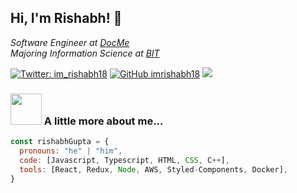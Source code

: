 <h2> Hi, I'm Rishabh! 👋</h2>

<p><em>Software Engineer at <a href="https://docme.ai/our-team">DocMe</a></br>Majoring Information Science at <a href="https://bit-bangalore.edu.in/">BIT</a>
</em></p>

[![Twitter: im_rishabh18](https://img.shields.io/twitter/follow/im_rishabh18?style=social)](https://twitter.com/im_rishabh18)
[![GitHub imrishabh18](https://img.shields.io/github/followers/imrishabh18?label=follow&style=social)](https://github.com/imrishabh18)
![](https://komarev.com/ghpvc/?username=imrishabh18&color=orange)


### <img src="https://media.giphy.com/media/VgCDAzcKvsR6OM0uWg/giphy.gif" width="50"> A little more about me...  

```javascript
const rishabhGupta = {
  pronouns: "he" | "him",
  code: [Javascript, Typescript, HTML, CSS, C++],
  tools: [React, Redux, Node, AWS, Styled-Components, Docker],
}
```
